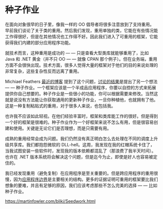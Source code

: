 # 种子作业

在面向对象很早的日子里，像我一样的 OO 倡导者将很多注意放到了支持重用。早前我们谈论了关于类的重用。然后我们发现，重用单独的类，它能在有些情况能工作得很好，但是在其他情况也工作得不好。因此我们进入了可重用的框架，它能获得我们内建的部分应用程序功能。

就技术而言，这种重用是成功的 — — 只是查看大型类库就能够重用了，比如 Java 和 .NET 黄金（并不只 OO — — 就像 CPAN 那个例子）。但在业务端，重用方面不会很快出现。技术方面，很多人觉得大量的框架对于他们的目的来说处理的非常复杂，这些复杂性反而远离了重用。

Michiael Feathers [最近的博客](http://www.artima.com/weblogs/viewpost.jsp?thread=8826) 提到了这个问题，[讨论的结果](http://www.artima.com/forums/flat.jsp?forum=106&thread=8826)是提出了另一个想法 — — 种子作业。一个框架应该是一个半成品应用程序，你要以自控的方式来拓展提供你自己想要的。种子作业是一些很小的功能，你可以根据需要来修改。当然这就是说没有方法能让你获取通用的更新种子作业，一旦你种植他，也就拥有了他。这是一种复制粘贴式的重用，对于很多人来说，也包括我。

也许我不应该如此轻视。在他们经验丰富时，框架和类库能工作的很好。但是得到一个好的框架是很难的。种子作业作为一个好框架来说不怎么有用，但是很容易创建和使用。关键是无论它们是否理想，而是只需要有用。

成熟的重用经常会成为问题。我们仍然没有真正明白怎么去处理在不同的调度上升级共享库。我们都抱怨微软的 DLL-hell。这周，我发现在我的红帽系统卡住了，当我试图安装一些软件时，发现我的版本依赖都混乱了（那浪费了我半天时间）。也许在 .NET 版本系统将会解决这个问题，但是迄今为止，即使是好人也容易被定住的。

我已经发现重用（避免复制）在应用程序是至关重要的。但是跨应用程序的重用很慢，因为[应用程序边界](https://martinfowler.com/bliki/ApplicationBoundary.html)是主要相关的结构。更多的证据证明可重用的框架要比我们想象的要难，并且有足够的原因，我们应该考虑那些不怎么完美的选择 — — 比如种子作业。



https://martinfowler.com/bliki/Seedwork.html